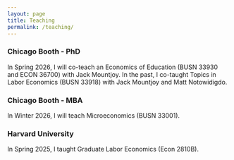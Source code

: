 ```yaml
---
layout: page
title: Teaching
permalink: /teaching/
---
```


<h3  class="pubyear"> Chicago Booth - PhD </h3>
In Spring 2026, I will co-teach an Economics of Education (BUSN 33930 and ECON 36700) with Jack Mountjoy. In the past, I co-taught Topics in Labor Economics (BUSN 33918) with Jack Mountjoy and Matt Notowidigdo. 

<h3  class="pubyear"> Chicago Booth - MBA </h3>
In Winter 2026, I will teach Microeconomics (BUSN 33001). 

<h3  class="pubyear"> Harvard University  </h3>
In Spring 2025, I taught Graduate Labor Economics (Econ 2810B). 
